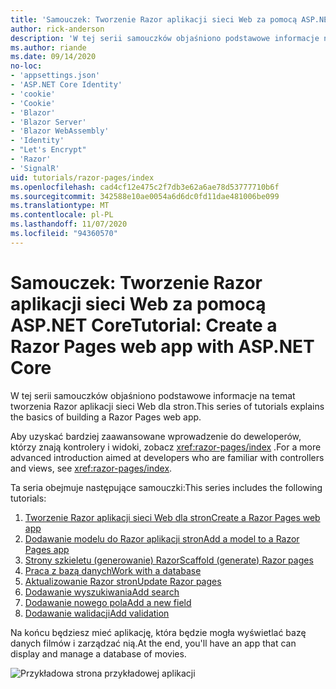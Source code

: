 ```yaml
---
title: 'Samouczek: Tworzenie Razor aplikacji sieci Web za pomocą ASP.NET Core'
author: rick-anderson
description: 'W tej serii samouczków objaśniono podstawowe informacje na temat tworzenia Razor aplikacji sieci Web dla stron.'
ms.author: riande
ms.date: 09/14/2020
no-loc:
- 'appsettings.json'
- 'ASP.NET Core Identity'
- 'cookie'
- 'Cookie'
- 'Blazor'
- 'Blazor Server'
- 'Blazor WebAssembly'
- 'Identity'
- "Let's Encrypt"
- 'Razor'
- 'SignalR'
uid: tutorials/razor-pages/index
ms.openlocfilehash: cad4cf12e475c2f7db3e62a6ae78d53777710b6f
ms.sourcegitcommit: 342588e10ae0054a6d6dc0fd11dae481006be099
ms.translationtype: MT
ms.contentlocale: pl-PL
ms.lasthandoff: 11/07/2020
ms.locfileid: "94360570"
---
```

# <a name="tutorial-create-a-no-locrazor-pages-web-app-with-aspnet-core"></a><span data-ttu-id="66a98-103">Samouczek: Tworzenie Razor aplikacji sieci Web za pomocą ASP.NET Core</span><span class="sxs-lookup"><span data-stu-id="66a98-103">Tutorial: Create a Razor Pages web app with ASP.NET Core</span></span>

<span data-ttu-id="66a98-104">W tej serii samouczków objaśniono podstawowe informacje na temat tworzenia Razor aplikacji sieci Web dla stron.</span><span class="sxs-lookup"><span data-stu-id="66a98-104">This series of tutorials explains the basics of building a Razor Pages web app.</span></span> 

<span data-ttu-id="66a98-105">Aby uzyskać bardziej zaawansowane wprowadzenie do deweloperów, którzy znają kontrolery i widoki, zobacz <xref:razor-pages/index> .</span><span class="sxs-lookup"><span data-stu-id="66a98-105">For a more advanced introduction aimed at developers who are familiar with controllers and views, see <xref:razor-pages/index>.</span></span>

<span data-ttu-id="66a98-106">Ta seria obejmuje następujące samouczki:</span><span class="sxs-lookup"><span data-stu-id="66a98-106">This series includes the following tutorials:</span></span>

1. [<span data-ttu-id="66a98-107">Tworzenie Razor aplikacji sieci Web dla stron</span><span class="sxs-lookup"><span data-stu-id="66a98-107">Create a Razor Pages web app</span></span>](xref:tutorials/razor-pages/razor-pages-start)
1. [<span data-ttu-id="66a98-108">Dodawanie modelu do Razor aplikacji stron</span><span class="sxs-lookup"><span data-stu-id="66a98-108">Add a model to a Razor Pages app</span></span>](xref:tutorials/razor-pages/model)
1. [<span data-ttu-id="66a98-109">Strony szkieletu (generowanie) Razor</span><span class="sxs-lookup"><span data-stu-id="66a98-109">Scaffold (generate) Razor pages</span></span>](xref:tutorials/razor-pages/page)
1. [<span data-ttu-id="66a98-110">Praca z bazą danych</span><span class="sxs-lookup"><span data-stu-id="66a98-110">Work with a database</span></span>](xref:tutorials/razor-pages/sql)
1. [<span data-ttu-id="66a98-111">Aktualizowanie Razor stron</span><span class="sxs-lookup"><span data-stu-id="66a98-111">Update Razor pages</span></span>](xref:tutorials/razor-pages/da1)
1. [<span data-ttu-id="66a98-112">Dodawanie wyszukiwania</span><span class="sxs-lookup"><span data-stu-id="66a98-112">Add search</span></span>](xref:tutorials/razor-pages/search)
1. [<span data-ttu-id="66a98-113">Dodawanie nowego pola</span><span class="sxs-lookup"><span data-stu-id="66a98-113">Add a new field</span></span>](xref:tutorials/razor-pages/new-field)
1. [<span data-ttu-id="66a98-114">Dodawanie walidacji</span><span class="sxs-lookup"><span data-stu-id="66a98-114">Add validation</span></span>](xref:tutorials/razor-pages/validation)

<span data-ttu-id="66a98-115">Na końcu będziesz mieć aplikację, która będzie mogła wyświetlać bazę danych filmów i zarządzać nią.</span><span class="sxs-lookup"><span data-stu-id="66a98-115">At the end, you'll have an app that can display and manage a database of movies.</span></span>

![Przykładowa strona przykładowej aplikacji](index/_static/sample-page.png)
